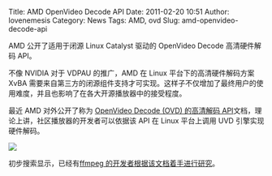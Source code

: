 Title: AMD OpenVideo Decode API
Date: 2011-02-20 10:51
Author: lovenemesis
Category: News
Tags: AMD, ovd
Slug: amd-openvideo-decode-api

AMD 公开了适用于闭源 Linux Catalyst 驱动的 OpenVideo Decode 高清硬件解码
API。

不像 NVIDIA 对于 VDPAU 的推广，AMD 在 Linux 平台下的高清硬件解码方案
XvBA
需要来自第三方的闭源组件支持才可实现。这样子不仅增加了最终用户的使用难度，并且也影响了在各大开源播放器中的接受程度。

最近 AMD 对外公开了称为 [OpenVideo Decode (OVD) 的高清解码
API](http://developer.amd.com/gpu/AMDAPPSDK/assets/OpenVideo_Decode_API.PDF)文档，理论上讲，社区播放器的开发者可以依据该
API 在 Linux 平台上调用 UVD 引擎实现硬件解码。

[![](http://linuxtoy.org/img/2011/02/ovd.png)](http://linuxtoy.org/img/2011/02/ovd.png)

初步搜索显示，已经有[ffmpeg
的开发者根据该文档着手进行研究](http://www.devcomments.com/Adding-AMD-OpenVideo-Decode-acceleration-at1086837.htm)。
